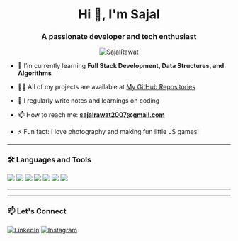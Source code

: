 <h1 align="center">Hi 👋, I'm Sajal</h1>
<h3 align="center">A passionate developer and tech enthusiast</h3>

<p align="center">
  <img src="https://komarev.com/ghpvc/?username=SajalRawat&label=Profile%20views&color=0e75b6&style=flat" alt="SajalRawat" />
</p>

- 🌱 I’m currently learning **Full Stack Development, Data Structures, and Algorithms**

- 👨‍💻 All of my projects are available at [My GitHub Repositories](https://github.com/SajalRawat?tab=repositories)

- 📝 I regularly write notes and learnings on coding

- 📫 How to reach me: **sajalrawat2007@gmail.com** 

- ⚡ Fun fact: I love photography and making fun little JS games!

---

### 🛠️ Languages and Tools
<p align="left">
  <img src="https://img.shields.io/badge/C++-00599C?style=flat&logo=c%2B%2B&logoColor=white"/>
  <img src="https://img.shields.io/badge/JavaScript-F7DF1E?style=flat&logo=javascript&logoColor=black"/>
  <img src="https://img.shields.io/badge/HTML5-E34F26?style=flat&logo=html5&logoColor=white"/>
  <img src="https://img.shields.io/badge/CSS3-1572B6?style=flat&logo=css3&logoColor=white"/>
  <img src="https://img.shields.io/badge/Node.js-339933?style=flat&logo=node.js&logoColor=white"/>
  <img src="https://img.shields.io/badge/Git-F05032?style=flat&logo=git&logoColor=white"/>
  <img src="https://img.shields.io/badge/GitHub-181717?style=flat&logo=github&logoColor=white"/>
</p>

---
---

### 📫 Let's Connect

<p align="left">
  <a href="https://www.linkedin.com/in/sajal-rawat-a46021375/" target="blank"><img align="center" src="https://img.shields.io/badge/LinkedIn-blue?logo=linkedin&style=flat-square" alt="LinkedIn" /></a>
  <a href="https://www.instagram.com/sajalrwt/" target="blank"><img align="center" src="https://img.shields.io/badge/Instagram-E4405F?logo=instagram&logoColor=white" alt="Instagram" /></a>
</p>
